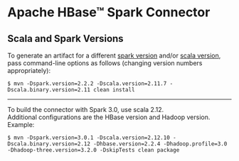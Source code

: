 <!---
Licensed to the Apache Software Foundation (ASF) under one
or more contributor license agreements.  See the NOTICE file
distributed with this work for additional information
regarding copyright ownership.  The ASF licenses this file
to you under the Apache License, Version 2.0 (the
"License"); you may not use this file except in compliance
with the License.  You may obtain a copy of the License at

    http://www.apache.org/licenses/LICENSE-2.0

Unless required by applicable law or agreed to in writing, software
distributed under the License is distributed on an "AS IS" BASIS,
WITHOUT WARRANTIES OR CONDITIONS OF ANY KIND, either express or implied.
See the License for the specific language governing permissions and
limitations under the License.
-->

# Apache HBase&trade; Spark Connector

## Scala and Spark Versions

To generate an artifact for a different [spark version](https://mvnrepository.com/artifact/org.apache.spark/spark-core) and/or [scala version](https://www.scala-lang.org/download/all.html), pass command-line options as follows (changing version numbers appropriately):

```
$ mvn -Dspark.version=2.2.2 -Dscala.version=2.11.7 -Dscala.binary.version=2.11 clean install
```

---
To build the connector with Spark 3.0, use scala 2.12.  
Additional configurations are the HBase version and Hadoop version.  
Example:

```
$ mvn -Dspark.version=3.0.1 -Dscala.version=2.12.10 -Dscala.binary.version=2.12 -Dhbase.version=2.2.4 -Dhadoop.profile=3.0 -Dhadoop-three.version=3.2.0 -DskipTests clean package
```
